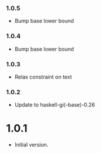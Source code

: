 ### 1.0.5

+ Bump base lower bound

### 1.0.4

+ Bump base lower bound

### 1.0.3

+ Relax constraint on text

### 1.0.2

+ Update to haskell-gi(-base)-0.26

1.0.1
=====

* Initial version.
